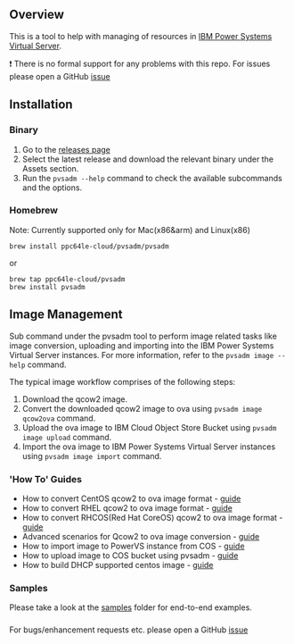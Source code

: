 ## Overview

This is a tool to help with managing of resources in [IBM Power Systems Virtual Server](https://www.ibm.com/cloud/power-virtual-server).

❗ There is no formal support for any problems with this repo. For issues please open a GitHub [issue](https://github.com/ppc64le-cloud/pvsadm/issues)

## Installation
 ### Binary 
  1. Go to the [releases page](https://github.com/ppc64le-cloud/pvsadm/releases/)
  2. Select the latest release and download the relevant binary under the Assets section.
  3. Run the `pvsadm --help` command to check the available subcommands and the options.
 ### Homebrew 
  Note: Currently supported only for Mac(x86&arm) and Linux(x86)
  
  ```
  brew install ppc64le-cloud/pvsadm/pvsadm
  ```
  or
  ```
  brew tap ppc64le-cloud/pvsadm
  brew install pvsadm
  ```

## Image Management
Sub command under the pvsadm tool to perform image related tasks like image conversion, uploading and importing into the IBM Power Systems Virtual Server instances. For more information, refer to the `pvsadm image --help` command.

The typical image workflow comprises of the following steps:

1. Download the qcow2 image.
2. Convert the downloaded qcow2 image to ova using `pvsadm image qcow2ova` command.
3. Upload the ova image to IBM Cloud Object Store Bucket using `pvsadm image upload` command.
4. Import the ova image to IBM Power Systems Virtual Server instances using `pvsadm image import` command.

### 'How To' Guides
- How to convert CentOS qcow2 to ova image format - [guide](docs/CentOS%20Qcow2%20to%20OVA.md)
- How to convert RHEL qcow2 to ova image format - [guide](docs/RHEL%20Qcow2%20to%20OVA.md)
- How to convert RHCOS(Red Hat CoreOS) qcow2 to ova image format - [guide](docs/RHCOS%20Qcow2%20to%20OVA.md)
- Advanced scenarios for Qcow2 to ova image conversion - [guide](docs/Advanced%20Scenarios%20for%20Qcow2%20to%20OVA.md)
- How to import image to PowerVS instance from COS - [guide](docs/How%20to%20Import%20Image%20to%20PowerVS%20Instance.md)
- How to upload image to COS bucket using pvsadm - [guide](docs/How%20to%20Upload%20Image%20to%20COS.md)
- How to build DHCP supported centos image - [guide](docs/Build%20DHCP%20enabled%20Centos%20Images.md)

### Samples
Please take a look at the [samples](samples/README.md)  folder for end-to-end examples.

### 
For bugs/enhancement requests etc. please open a GitHub [issue](https://github.com/ppc64le-cloud/pvsadm/issues)
